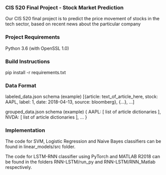 ### CIS 520 Final Project - Stock Market Prediction
Our CIS 520 final project is to predict the price movement of stocks in the tech sector, based on
recent news about the particular company

### Project Requirements
Python 3.6 (with OpenSSL 1.0)

### Build Instructions
pip install -r requirements.txt

### Data Format
labeled_data.json schema (example)
    [{article: text_of_article_here, stock: AAPL, label: 1, date: 2018-04-13, source: bloomberg}, {...}, ...]

grouped_data.json schema (example)
    {
        AAPL: [ list of article dictionaries ],
        NVDA: [ list of article dictionaries ], 
        ...
    }
    
### Implementation
The code for SVM, Logistic Regression and Naive Bayes classifiers can be found in linear_models/src folder.

The code for LSTM-RNN classifier using PyTorch and MATLAB R2018 can be found in the folders RNN-LSTM/run_py and RNN-LSTM/RNN_Matlab respectively. 
